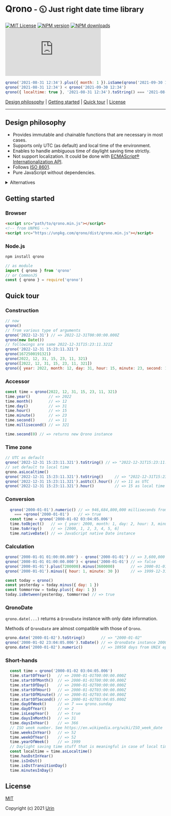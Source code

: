 # Qrono<small> - 🕥 Just right date time library</small>

[![MIT License][image-license]][url-license]
[![NPM version][image-npm-version]][url-npm]
[![NPM downloads][image-npm-downloads]][url-npm-downloads]
[![gzip size][image-size]][url-size]

```js
qrono('2021-08-31 12:34').plus({ month: 1 }).isSame(qrono('2021-09-30 12:34'))
qrono('2021-08-31 12:34') < qrono('2021-09-30 12:34')
qrono({ localtime: true }, '2021-08-31 12:34').toString() === '2021-08-31T12:34.000-04:00'
```

[Design philosophy](#design-philosophy) \| [Getting started](#getting-started) \| [Quick tour](#quick-tour) \| [License](#license)

---

## Design philosophy

- Provides immutable and chainable functions that are necessary in most cases.
- Supports only UTC (as default) and local time of the environment.
- Enables to handle ambiguous time of daylight saving time strictly.
- Not support localization.
  It could be done with [ECMAScript® Internationalization API](https://402.ecma-international.org/#overview).
- Follows [ISO 8601](https://www.iso.org/obp/ui/#iso:std:iso:8601:-1:ed-1:v1:en).
- Pure JavaScript without dependencies.

<details>
  <summary>Alternatives</summary>
  <ul>
    <li>
      <a href="https://github.com/moment/moment">Moment.js</a>
      <br>
      Legacy, mutable, rich, widely support localization and time zone
    </li>
    <li>
      <a href="https://github.com/moment/luxon">Luxon</a>
      <br>
      Modern, rich, good code base and docs, widely support localization and time zone
    </li>
    <li>
      <a href="https://github.com/iamkun/dayjs">Day.js</a>
      <br>
      Modern, rich, extendable by plugins, widely support localization and time zone
    </li>
    <li>
      <a href="https://github.com/date-fns/date-fns">date-fns</a>
      <br>
      Modern, pure functions for JavaScript Date object, tree-shaking available
    </li>
    <li>
      <a href="https://tc39.es/proposal-temporal/docs/index.html">
        The ECMA TC39 Temporal Proposal
      </a>
      <br>
      Standard for future, class-based, similar to <a href="https://docs.oracle.com/javase/8/docs/api/java/time/package-summary.html">java.time</a>
    </li>
  </ul>
</details>


## Getting started

### Browser

```html
<script src="path/to/qrono.min.js"></script>
<!-- from UNPKG -->
<script src="https://unpkg.com/qrono/dist/qrono.min.js"></script>
```

### Node.js

```sh
npm install qrono
```

```js
// as module
import { qrono } from 'qrono'
// or CommonJS
const { qrono } = require('qrono')
```

## Quick tour

### Construction

```js
// now
qrono()
// from various type of arguments
qrono('2022-12-31') // => 2022-12-31T00:00:00.000Z
qrono(new Date())
// followings are same 2022-12-31T15:23:11.321Z
qrono('2022-12-31 15:23:11.321')
qrono(1672500191321)
qrono(2022, 12, 31, 15, 23, 11, 321)
qrono([2022, 12, 31, 15, 23, 11, 321])
qrono({ year: 2022, month: 12, day: 31, hour: 15, minute: 23, second: 11, millisecond: 321 })
```

### Accessor

```js
const time = qrono(2022, 12, 31, 15, 23, 11, 321)
time.year()        // => 2022
time.month()       // => 12
time.day()         // => 31
time.hour()        // => 15
time.minute()      // => 23
time.second()      // => 11
time.millisecond() // => 321

time.second(0) // => returns new Qrono instance
```

### Time zone

```js
// UTC as default
qrono('2022-12-31 15:23:11.321').toString() // => "2022-12-31T15:23:11.321Z"
// set default to local time
qrono.asLocaltime()
qrono('2022-12-31 15:23:11.321').toString()     // => "2022-12-31T15:23:11.321-04:00"
qrono('2022-12-31 15:23:11.321').asUtc().hour() // => 11 as UTC
qrono('2022-12-31 15:23:11.321').hour()         // => 15 as local time
```

### Conversion

```js
  qrono('2000-01-01').numeric() // => 946,684,800,000 milliseconds from UNIX epoch
    === +qrono('2000-01-01')    // => true
  const time = qrono('2000-01-02 03:04:05.006')
  time.toObject()   // => { year: 2000, month: 1, day: 2, hour: 3, minute: 4, second: 5, millisecond: 6 }
  time.toArray()    // => [2000, 1, 2, 3, 4, 5, 6]
  time.nativeDate() // => JavaScript native Date instance
```

### Calculation

```js
qrono('2000-01-01 01:00:00.000') - qrono('2000-01-01') // => 3,600,000 milliseconds = 1 hour
qrono('2000-01-01 01:00:00.000') < qrono('2000-01-01') // => false
qrono('2000-01-01').plus(7200000).minus(3600000)       // => 2000-01-01T01:00:00.000Z
qrono('2000-01-01').minus({ hour: 1, minute: 30 })     // => 1999-12-31T22:30:00.000Z

const today = qrono()
const yesterday = today.minus({ day: 1 })
const tommorrow = today.plus({ day: 1 })
today.isBetween(yesterday, tommorrow) // => true
```

### QronoDate

`qrono.date(...)` returns a `QronoDate` instance with only date information.

Methods of `QronoDate` are almost compatible with those of `Qrono`.

```js
qrono.date('2000-01-02').toString()       // => "2000-01-02"
qrono('2000-01-02 23:04:05.006').toDate() // => QronoDate instance 2000-01-02
qrono.date('2000-01-02').numeric()        // => 10958 days from UNIX epoch
```

### Short-hands

```js
  const time = qrono('2000-01-02 03:04:05.006')
  time.startOfYear()   // => 2000-01-01T00:00:00.000Z
  time.startOfMonth()  // => 2000-01-01T00:00:00.000Z
  time.startOfDay()    // => 2000-01-02T00:00:00.000Z
  time.startOfHour()   // => 2000-01-02T03:00:00.000Z
  time.startOfMinute() // => 2000-01-02T03:04:00.000Z
  time.startOfSecond() // => 2000-01-02T03:04:05.000Z
  time.dayOfWeek()     // => 7 === qrono.sunday
  time.dayOfYear()     // => 2
  time.isLeapYear()    // => true
  time.daysInMonth()   // => 31
  time.daysInYear()    // => 366
  // ISO week number. See https://en.wikipedia.org/wiki/ISO_week_date
  time.weeksInYear()   // => 52
  time.weekOfYear()    // => 52
  time.yearOfWeek()    // => 1999
  // Daylight saving time stuff that is meaningful in case of local time
  const localtime = time.asLocaltime()
  time.hasDstInYear()
  time.isInDst()
  time.isDstTransitionDay()
  time.minutesInDay()
```

## License

[MIT][url-license]

Copyright (c) 2021 [Urin](https://github.com/urin)


<!-- Reference -->
[image-license]: https://img.shields.io/badge/license-MIT-blue.svg?style=flat
[url-license]: LICENSE

[image-npm-version]: https://img.shields.io/npm/v/qrono.svg?style=flat
[url-npm]: https://npmjs.org/package/qrono

[image-npm-downloads]: https://img.shields.io/npm/dm/qrono.svg?style=flat
[url-npm-downloads]: https://npmcharts.com/compare/qrono?minimal=true

[image-size]: https://img.badgesize.io/https://unpkg.com/qrono/dist/qrono.min.js?compression=gzip&color=blue
[url-size]: https://unpkg.com/qrono/dist/qrono.min.js

